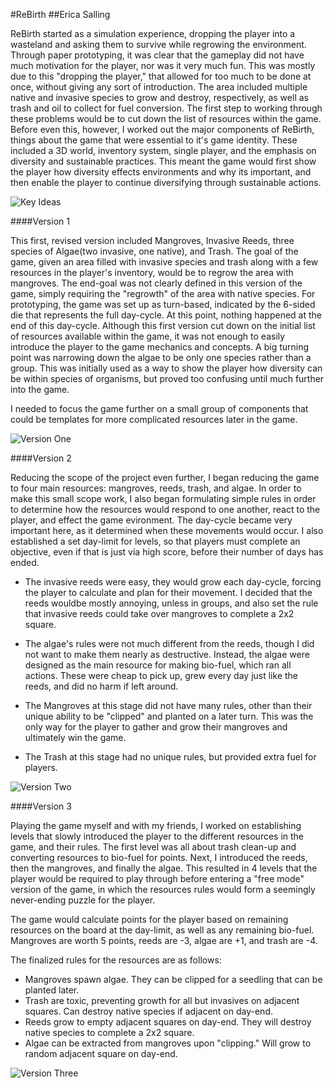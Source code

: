 #ReBirth
##Erica Salling

ReBirth started as a simulation experience, dropping the player into a wasteland and asking them to survive while regrowing the environment. Through paper prototyping, it was clear that the gameplay did not have much motivation for the player, nor was it very much fun. This was mostly due to this "dropping the player," that allowed for too much to be done at once, without giving any sort of introduction. The area included multiple native and invasive species to grow and destroy, respectively, as well as trash and oil to collect for fuel conversion. The first step to working through these problems would be to cut down the list of resources within the game. Before even this, however, I worked out the major components of ReBirth, things about the game that were essential to it's game identity. These included a 3D world, inventory system, single player, and the emphasis on diversity and sustainable practices. This meant the game would first show the player how diversity effects environments and why its important, and then enable the player to continue diversifying through sustainable actions. 

![Key Ideas](keyideas.jpg)

####Version 1 

This first, revised version included Mangroves, Invasive Reeds, three species of Algae(two invasive, one native), and Trash. The goal of the game, given an area filled with invasive species and trash along with a few resources in the player's inventory, would be to regrow the area with mangroves. The end-goal was not clearly defined in this version of the game, simply requiring the "regrowth" of the area with native species. For prototyping, the game was set up as turn-based, indicated by the 6-sided die that represents the full day-cycle. At this point, nothing happened at the end of this day-cycle. Although this first version cut down on the initial list of resources available within the game, it was not enough to easily introduce the player to the game mechanics and concepts. A big turning point was narrowing down the algae to be only one species rather than a group. This was initially used as a way to show the player how diversity can be within species of organisms, but proved too confusing until much further into the game. 

I needed to focus the game further on a small group of components that could be templates for more complicated resources later in the game. 

![Version One](firstversion.jpg)

####Version 2

Reducing the scope of the project even further, I began reducing the game to four main resources: mangroves, reeds, trash, and algae. In order to make this small scope work, I also began formulating simple rules in order to determine how the resources would respond to one another, react to the player, and effect the game evironment. The day-cycle became very important here, as it determined when these movements would occur. I also established a set day-limit for levels, so that players must complete an objective, even if that is just via high score, before their number of days has ended. 

- The invasive reeds were easy, they would grow each day-cycle, forcing the player to calculate and plan for their movement. I decided that the reeds wouldbe mostly annoying, unless in groups, and also set the rule that invasive reeds could take over mangroves to complete a 2x2 square. 

- The algae's rules were not much different from the reeds, though I did not want to make them nearly as destructive. Instead, the algae were designed as the main resource for making bio-fuel, which ran all actions. These were cheap to pick up, grew every day just like the reeds, and did no harm if left around. 

- The Mangroves at this stage did not have many rules, other than their unique ability to be "clipped" and planted on a later turn. This was the only way for the player to gather and grow their mangroves and ultimately win the game. 

- The Trash at this stage had no unique rules, but provided extra fuel for players. 

![Version Two](secondversion.jpg)

####Version 3

Playing the game myself and with my friends, I worked on establishing levels that slowly introduced the player to the different resources in the game, and their rules. The first level was all about trash clean-up and converting resources to bio-fuel for points. Next, I introduced the reeds, then the mangroves, and finally the algae. This resulted in 4 levels that the player would be required to play through before entering a "free mode" version of the game, in which the resources rules would form a seemingly never-ending puzzle for the player. 

The game would calculate points for the player based on remaining resources on the board at the day-limit, as well as any remaining bio-fuel. Mangroves are worth 5 points, reeds are -3, algae are +1, and trash are -4.

The finalized rules for the resources are as follows: 

- Mangroves spawn algae. They can be clipped for a seedling that can be planted later. 
- Trash are toxic, preventing growth for all but invasives on adjacent squares. Can destroy native species if adjacent on day-end. 
- Reeds grow to empty adjacent squares on day-end. They will destroy native species to complete a 2x2 square. 
- Algae can be extracted from mangroves upon "clipping." Will grow to random adjacent square on day-end. 

![Version Three](thirdversion.jpg)
